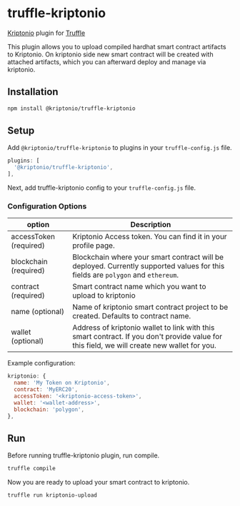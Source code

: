 # truffle-kriptonio

[Kriptonio](https://kriptonio.com/) plugin for [Truffle](https://trufflesuite.com/)

This plugin allows you to upload compiled hardhat smart contract artifacts to Kriptonio. On kriptonio side new smart contract will be created with attached artifacts, which you can afterward deploy and manage via kriptonio.

## Installation

```bash
npm install @kriptonio/truffle-kriptonio
```

## Setup

Add `@kriptonio/truffle-kriptonio` to plugins in your `truffle-config.js` file.

```js
plugins: [
  '@kriptonio/truffle-kriptonio',
],
```

Next, add truffle-kriptonio config to your `truffle-config.js` file.

### Configuration Options

| option                 | Description                                                                                                                                 |
| ---------------------- | ------------------------------------------------------------------------------------------------------------------------------------------- |
| accessToken (required) | Kriptonio Access token. You can find it in your profile page.                                                                               |
| blockchain (required)  | Blockchain where your smart contract will be deployed. Currently supported values for this fields are `polygon` and `ethereum`.             |
| contract (required)    | Smart contract name which you want to upload to kriptonio                                                                                   |
| name (optional)        | Name of kriptonio smart contract project to be created. Defaults to contract name.                                                          |
| wallet (optional)      | Address of kriptonio wallet to link with this smart contract. If you don't provide value for this field, we will create new wallet for you. |

Example configuration:

```js
kriptonio: {
  name: 'My Token on Kriptonio',
  contract: 'MyERC20',
  accessToken: '<kriptonio-access-token>',
  wallet: '<wallet-address>',
  blockchain: 'polygon',
},
```

## Run

Before running truffle-kriptonio plugin, run compile.

```bash
truffle compile
```

Now you are ready to upload your smart contract to kriptonio.

```bash
truffle run kriptonio-upload
```
